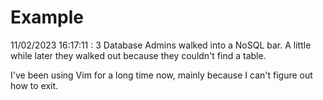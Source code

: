 # Example

<!-- replace-with-date starts -->
11/02/2023 16:17:11 : 3 Database Admins walked into a NoSQL bar. A little while later they walked out because they couldn't find a table.
<!-- replace-with-date ends -->

<!-- replace-with-joke starts -->
I've been using Vim for a long time now, mainly because I can't figure out how to exit.
<!-- replace-with-joke ends -->